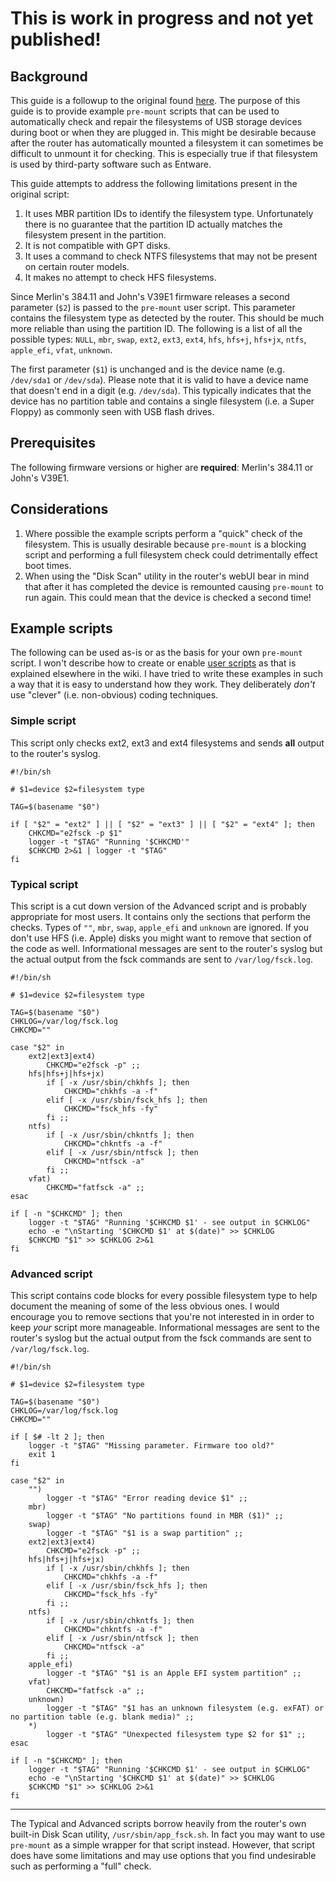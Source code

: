 # This is work in progress and not yet published!

## Background
This guide is a followup to the original found [here](https://github.com/RMerl/asuswrt-merlin/wiki/USB-Disk-Check-at-Boot). The purpose of this guide is to provide example `pre-mount` scripts that can be used to automatically check and repair the filesystems of USB storage devices during boot or when they are plugged in. This might be desirable because after the router has automatically mounted a filesystem it can sometimes be difficult to unmount it for checking. This is especially true if that filesystem is used by third-party software such as Entware.

This guide attempts to address the following limitations present in the original script:
1. It uses MBR partition IDs to identify the filesystem type. Unfortunately there is no guarantee that the partition ID actually matches the filesystem present in the partition.
2. It is not compatible with GPT disks.
3. It uses a command to check NTFS filesystems that may not be present on certain router models.
4. It makes no attempt to check HFS filesystems.

Since Merlin's 384.11 and John's V39E1 firmware releases a second parameter (`$2`) is passed to the `pre-mount` user script. This parameter contains the filesystem type as detected by the router. This should be much more reliable than using the partition ID. The following is a list of all the possible types: `NULL`, `mbr`, `swap`, `ext2`, `ext3`, `ext4`, `hfs`, `hfs+j`, `hfs+jx`, `ntfs`, `apple_efi`, `vfat`, `unknown`.

The first parameter (`$1`) is unchanged and is the device name (e.g. `/dev/sda1` or `/dev/sda`). Please note that it is valid to have a device name that doesn't end in a digit (e.g. `/dev/sda`). This typically indicates that the device has no partition table and contains a single filesystem (i.e. a Super Floppy) as commonly seen with USB flash drives.
## Prerequisites
The following firmware versions or higher are **required**: Merlin's 384.11 or John's V39E1.

## Considerations
1. Where possible the example scripts perform a "quick" check of the filesystem. This is usually desirable because `pre-mount` is a blocking script and performing a full filesystem check could detrimentally effect boot times.
2. When using the "Disk Scan" utility in the router's webUI bear in mind that after it has completed the device is remounted causing `pre-mount` to run again. This could mean that the device is checked a second time!

## Example scripts

The following can be used as-is or as the basis for your own `pre-mount` script. I won't describe how to create or enable [user scripts](https://github.com/RMerl/asuswrt-merlin/wiki/User-scripts) as that is explained elsewhere in the wiki. I have tried to write these examples in such a way that it is easy to understand how they work. They deliberately _don't_ use "clever" (i.e. non-obvious) coding techniques.
### Simple script
This script only checks ext2, ext3 and ext4 filesystems and sends **all** output to the router's syslog.

    #!/bin/sh

    # $1=device $2=filesystem type

    TAG=$(basename "$0")

    if [ "$2" = "ext2" ] || [ "$2" = "ext3" ] || [ "$2" = "ext4" ]; then
        CHKCMD="e2fsck -p $1"
        logger -t "$TAG" "Running '$CHKCMD'"
        $CHKCMD 2>&1 | logger -t "$TAG"
    fi

### Typical script
This script is a cut down version of the Advanced script and is probably appropriate for most users. It contains only the sections that perform the checks. Types of `""`, `mbr`, `swap`, `apple_efi` and `unknown` are ignored. If you don't use HFS (i.e. Apple) disks you might want to remove that section of the code as well. Informational messages are sent to the router's syslog but the actual output from the fsck commands are sent to `/var/log/fsck.log`.

    #!/bin/sh

    # $1=device $2=filesystem type

    TAG=$(basename "$0")
    CHKLOG=/var/log/fsck.log
    CHKCMD=""

    case "$2" in
        ext2|ext3|ext4)
            CHKCMD="e2fsck -p" ;;
        hfs|hfs+j|hfs+jx)
            if [ -x /usr/sbin/chkhfs ]; then
                CHKCMD="chkhfs -a -f"
            elif [ -x /usr/sbin/fsck_hfs ]; then
                CHKCMD="fsck_hfs -fy"
            fi ;;
        ntfs)
            if [ -x /usr/sbin/chkntfs ]; then
                CHKCMD="chkntfs -a -f"
            elif [ -x /usr/sbin/ntfsck ]; then
                CHKCMD="ntfsck -a"
            fi ;;
        vfat)
            CHKCMD="fatfsck -a" ;;
    esac

    if [ -n "$CHKCMD" ]; then
        logger -t "$TAG" "Running '$CHKCMD $1' - see output in $CHKLOG"
        echo -e "\nStarting '$CHKCMD $1' at $(date)" >> $CHKLOG
        $CHKCMD "$1" >> $CHKLOG 2>&1
    fi


### Advanced script
This script contains code blocks for every possible filesystem type to help document the meaning of some of the less obvious ones. I would encourage you to remove sections that you're not interested in in order to keep _your_ script more manageable. Informational messages are sent to the router's syslog but the actual output from the fsck commands are sent to `/var/log/fsck.log`.

    #!/bin/sh

    # $1=device $2=filesystem type

    TAG=$(basename "$0")
    CHKLOG=/var/log/fsck.log
    CHKCMD=""

    if [ $# -lt 2 ]; then
        logger -t "$TAG" "Missing parameter. Firmware too old?"
        exit 1
    fi

    case "$2" in
        "")
            logger -t "$TAG" "Error reading device $1" ;;
        mbr)
            logger -t "$TAG" "No partitions found in MBR ($1)" ;;
        swap)
            logger -t "$TAG" "$1 is a swap partition" ;;
        ext2|ext3|ext4)
            CHKCMD="e2fsck -p" ;;
        hfs|hfs+j|hfs+jx)
            if [ -x /usr/sbin/chkhfs ]; then
                CHKCMD="chkhfs -a -f"
            elif [ -x /usr/sbin/fsck_hfs ]; then
                CHKCMD="fsck_hfs -fy"
            fi ;;
        ntfs)
            if [ -x /usr/sbin/chkntfs ]; then
                CHKCMD="chkntfs -a -f"
            elif [ -x /usr/sbin/ntfsck ]; then
                CHKCMD="ntfsck -a"
            fi ;;
        apple_efi)
            logger -t "$TAG" "$1 is an Apple EFI system partition" ;;
        vfat)
            CHKCMD="fatfsck -a" ;;
        unknown)
            logger -t "$TAG" "$1 has an unknown filesystem (e.g. exFAT) or no partition table (e.g. blank media)" ;;
        *)
            logger -t "$TAG" "Unexpected filesystem type $2 for $1" ;;
    esac

    if [ -n "$CHKCMD" ]; then
        logger -t "$TAG" "Running '$CHKCMD $1' - see output in $CHKLOG"
        echo -e "\nStarting '$CHKCMD $1' at $(date)" >> $CHKLOG
        $CHKCMD "$1" >> $CHKLOG 2>&1
    fi

***

The Typical and Advanced scripts borrow heavily from the router's own built-in Disk Scan utility, `/usr/sbin/app_fsck.sh`. In fact you may want to use `pre-mount` as a simple wrapper for that script instead. However, that script does have some limitations and may use options that you find undesirable such as performing a "full" check.